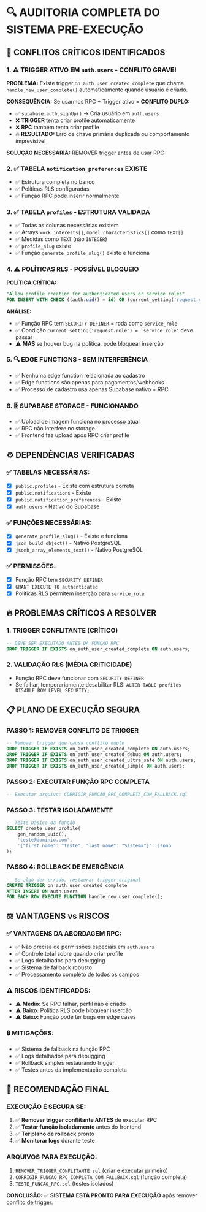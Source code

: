 # 🔍 AUDITORIA COMPLETA DO SISTEMA PRE-EXECUÇÃO

## **🚨 CONFLITOS CRÍTICOS IDENTIFICADOS**

### **1. ⚠️ TRIGGER ATIVO EM `auth.users` - CONFLITO GRAVE!**

**PROBLEMA:** Existe trigger `on_auth_user_created_complete` que chama `handle_new_user_complete()` automaticamente quando usuário é criado.

**CONSEQUÊNCIA:** Se usarmos RPC + Trigger ativo = **CONFLITO DUPLO:**
- ✅ `supabase.auth.signUp()` → Cria usuário em `auth.users`
- ❌ **TRIGGER** tenta criar profile automaticamente
- ❌ **RPC** também tenta criar profile 
- 🔥 **RESULTADO:** Erro de chave primária duplicada ou comportamento imprevisível

**SOLUÇÃO NECESSÁRIA:** REMOVER trigger antes de usar RPC

### **2. ✅ TABELA `notification_preferences` EXISTE**
- ✅ Estrutura completa no banco
- ✅ Políticas RLS configuradas
- ✅ Função RPC pode inserir normalmente

### **3. ✅ TABELA `profiles` - ESTRUTURA VALIDADA**
- ✅ Todas as colunas necessárias existem
- ✅ Arrays `work_interests[]`, `model_characteristics[]` como `TEXT[]`
- ✅ Medidas como `TEXT` (não `INTEGER`)
- ✅ `profile_slug` existe
- ✅ Função `generate_profile_slug()` existe e funciona

### **4. ⚠️ POLÍTICAS RLS - POSSÍVEL BLOQUEIO**

**POLÍTICA CRÍTICA:**
```sql
"Allow profile creation for authenticated users or service roles" 
FOR INSERT WITH CHECK ((auth.uid() = id) OR (current_setting('request.role') = 'service_role'))
```

**ANÁLISE:**
- ✅ Função RPC tem `SECURITY DEFINER` = roda como `service_role`
- ✅ Condição `current_setting('request.role') = 'service_role'` deve passar
- ⚠️ **MAS** se houver bug na política, pode bloquear inserção

### **5. 🔍 EDGE FUNCTIONS - SEM INTERFERÊNCIA**
- ✅ Nenhuma edge function relacionada ao cadastro
- ✅ Edge functions são apenas para pagamentos/webhooks
- ✅ Processo de cadastro usa apenas Supabase nativo + RPC

### **6. 🗄️ SUPABASE STORAGE - FUNCIONANDO**
- ✅ Upload de imagem funciona no processo atual
- ✅ RPC não interfere no storage
- ✅ Frontend faz upload após RPC criar profile

## **⚙️ DEPENDÊNCIAS VERIFICADAS**

### **✅ TABELAS NECESSÁRIAS:**
- [x] `public.profiles` - Existe com estrutura correta
- [x] `public.notifications` - Existe
- [x] `public.notification_preferences` - Existe
- [x] `auth.users` - Nativo do Supabase

### **✅ FUNÇÕES NECESSÁRIAS:**
- [x] `generate_profile_slug()` - Existe e funciona
- [x] `json_build_object()` - Nativo PostgreSQL
- [x] `jsonb_array_elements_text()` - Nativo PostgreSQL

### **✅ PERMISSÕES:**
- [x] Função RPC tem `SECURITY DEFINER`
- [x] `GRANT EXECUTE TO authenticated`
- [x] Políticas RLS permitem inserção para `service_role`

## **🔥 PROBLEMAS CRÍTICOS A RESOLVER**

### **1. TRIGGER CONFLITANTE (CRÍTICO)**
```sql
-- DEVE SER EXECUTADO ANTES DA FUNÇÃO RPC
DROP TRIGGER IF EXISTS on_auth_user_created_complete ON auth.users;
```

### **2. VALIDAÇÃO RLS (MÉDIA CRITICIDADE)**
- Função RPC deve funcionar com `SECURITY DEFINER`
- Se falhar, temporariamente desabilitar RLS: `ALTER TABLE profiles DISABLE ROW LEVEL SECURITY;`

## **📋 PLANO DE EXECUÇÃO SEGURA**

### **PASSO 1: REMOVER CONFLITO DE TRIGGER**
```sql
-- Remover trigger que causa conflito duplo
DROP TRIGGER IF EXISTS on_auth_user_created_complete ON auth.users;
DROP TRIGGER IF EXISTS on_auth_user_created_debug ON auth.users;
DROP TRIGGER IF EXISTS on_auth_user_created_ultra_safe ON auth.users;
DROP TRIGGER IF EXISTS on_auth_user_created_simple ON auth.users;
```

### **PASSO 2: EXECUTAR FUNÇÃO RPC COMPLETA**
```sql
-- Executar arquivo: CORRIGIR_FUNCAO_RPC_COMPLETA_COM_FALLBACK.sql
```

### **PASSO 3: TESTAR ISOLADAMENTE**
```sql
-- Teste básico da função
SELECT create_user_profile(
    gen_random_uuid(),
    'teste@dominio.com',
    '{"first_name": "Teste", "last_name": "Sistema"}'::jsonb
);
```

### **PASSO 4: ROLLBACK DE EMERGÊNCIA**
```sql
-- Se algo der errado, restaurar trigger original
CREATE TRIGGER on_auth_user_created_complete 
AFTER INSERT ON auth.users 
FOR EACH ROW EXECUTE FUNCTION handle_new_user_complete();
```

## **⚖️ VANTAGENS vs RISCOS**

### **✅ VANTAGENS DA ABORDAGEM RPC:**
- ✅ Não precisa de permissões especiais em `auth.users`
- ✅ Controle total sobre quando criar profile
- ✅ Logs detalhados para debugging
- ✅ Sistema de fallback robusto
- ✅ Processamento completo de todos os campos

### **⚠️ RISCOS IDENTIFICADOS:**
- ⚠️ **Médio:** Se RPC falhar, perfil não é criado
- ⚠️ **Baixo:** Política RLS pode bloquear inserção
- ⚠️ **Baixo:** Função pode ter bugs em edge cases

### **🔒 MITIGAÇÕES:**
- ✅ Sistema de fallback na função RPC
- ✅ Logs detalhados para debugging
- ✅ Rollback simples restaurando trigger
- ✅ Testes antes da implementação completa

## **🎯 RECOMENDAÇÃO FINAL**

### **EXECUÇÃO É SEGURA SE:**
1. ✅ **Remover trigger conflitante ANTES** de executar RPC
2. ✅ **Testar função isoladamente** antes do frontend
3. ✅ **Ter plano de rollback** pronto
4. ✅ **Monitorar logs** durante teste

### **ARQUIVOS PARA EXECUÇÃO:**
1. `REMOVER_TRIGGER_CONFLITANTE.sql` (criar e executar primeiro)
2. `CORRIGIR_FUNCAO_RPC_COMPLETA_COM_FALLBACK.sql` (função completa)
3. `TESTE_FUNCAO_RPC.sql` (testes isolados)

**CONCLUSÃO:** ✅ **SISTEMA ESTÁ PRONTO PARA EXECUÇÃO** após remover conflito de trigger. 